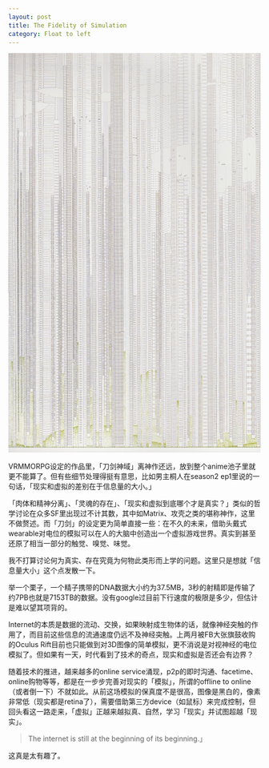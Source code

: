 ```yaml
---
layout: post
title: The Fidelity of Simulation
category: Float to left
---
```


![set](/images/fidelity.jpg "fidelity")

VRMMORPG设定的作品里，「刀剑神域」离神作还远，放到整个anime池子里就更不能算了。但有些细节处理得挺有意思，比如男主桐人在season2 ep1里说的一句话，「现实和虚拟的差别在于信息量的大小。」

「肉体和精神分离」、「灵魂的存在」、「现实和虚拟到底哪个才是真实？」类似的哲学讨论在众多SF里出现过不计其数，其中如Matrix、攻壳之类的堪称神作，这里不做赘述。而「刀剑」的设定更为简单直接一些：在不久的未来，借助头戴式wearable对电位的模拟可以在人的大脑中创造出一个虚拟游戏世界。真实到甚至还原了相当一部分的触觉、嗅觉、味觉。

我不打算讨论何为真实、存在究竟为何物此类形而上学的问题。这里只是想就「信息量大小」这个点发散一下。

举一个栗子，一个精子携带的DNA数据大小约为37.5MB，3秒的射精即是传输了约7PB也就是7153TB的数据。没有google过目前下行速度的极限是多少，但估计是难以望其项背的。

Internet的本质是数据的流动、交换，如果映射成生物体的话，就像神经突触的作用了，而目前这些信息的流通速度仍远不及神经突触。上两月被FB大张旗鼓收购的Oculus Rift目前也只能做到对3D图像的简单模拟，更不消说是对视神经的电位模拟了。但如果有一天，时代看到了技术的奇点，现实和虚拟是否还会有边界？

随着技术的推进，越来越多的online service涌现，p2p的即时沟通、facetime、online购物等等，都是在一步步完善对现实的「模拟」，所谓的offline to online（或者倒一下）不就如此。从前这场模拟的保真度不是很高，图像是黑白的，像素非常低（现实都是retina了），需要借助第三方device（如鼠标）来完成控制，但回头看这一路走来，「虚拟」正越来越拟真、自然，学习「现实」并试图超越「现实」。

>The internet is still at the beginning of its beginning.」

这真是太有趣了。








